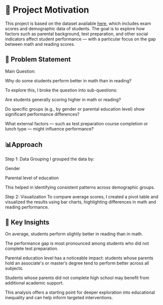 # 🎯 Project Motivation
This project is based on the dataset available [here](https://www.kaggle.com/datasets/spscientist/students-performance-in-exams/data), 
which includes exam scores and demographic data of students. The goal is to explore how factors such as parental background, test preparation,
and other social indicators affect student performance — with a particular focus on the gap between math and reading scores.

## 🧩 Problem Statement
Main Question:

Why do some students perform better in math than in reading?

To explore this, I broke the question into sub-questions:

Are students generally scoring higher in math or reading?

Do specific groups (e.g., by gender or parental education level) show significant performance differences?

What external factors — such as test preparation course completion or lunch type — might influence performance?

 ## 📊Approach
Step 1: Data Grouping
I grouped the data by:

Gender

Parental level of education

This helped in identifying consistent patterns across demographic groups.

Step 2: Visualization
To compare average scores, I created a pivot table and visualized the results using bar charts, highlighting differences in math and reading performance.
## 📌 Key Insights
On average, students perform slightly better in reading than in math.

The performance gap is most pronounced among students who did not complete test preparation.

Parental education level has a noticeable impact: students whose parents hold an associate's or master’s degree tend to perform better across all subjects.

Students whose parents did not complete high school may benefit from additional academic support.

This analysis offers a starting point for deeper exploration into educational inequality and can help inform targeted interventions.


